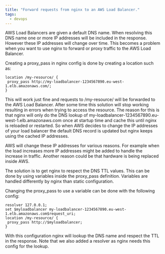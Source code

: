 ```yaml
---
title: "Forward requests from nginx to an AWS Load Balancer."
tags:
  - devops
---
```


AWS Load Balancers are given a default DNS name. 
When resolving this DNS name one or more IP addresses will be included in the response.
However these IP addresses will change over time. 
This becomes a problem when you want to use nginx to forward or proxy traffic to the AWS Load Balancer.

Creating a proxy_pass in nginx config is done by creating a location such as: 

    location /my-resource/ {
     proxy_pass http://my-loadbalancer-1234567890.eu-west-1.elb.amazonaws.com/;
    }

This will work just fine and requests to /my-resource/ will be forwarded to the AWS Load Balancer.
After some time this solution will stop working resulting in errors when trying to access the resource.
The reason for this is that nginx will only do the DNS lookup of my-loadbalancer-1234567890.eu-west-1.elb.amazonaws.com once at startup time and cache this until nginx is reloaded or restarted.
So when AWS decides to change the IP addresses of your load balancer the default DNS record is updated but nginx keeps using the cached IP addresses.

AWS will change these IP addresses for various reasons. 
For example when the load increases more IP addresses might be added to handle the increase in traffic. 
Another reason could be that hardware is being replaced inside AWS.

The solution is to get nginx to respect the DNS TTL values. 
This can be done by using variables inside the proxy_pass definition.
Variables are handled differently by nginx than static configuration.

Changing the proxy_pass to use a variable can be done with the following config: 

    resolver 127.0.0.1;
    set $myloadbalancer my-loadbalancer-1234567890.eu-west-1.elb.amazonaws.com$request_uri;
    location /my-resource/ {
     proxy_pass http://$myloadbalancer;
    }

With this configuration nginx will lookup the DNS name and respect the TTL in the response.
Note that we also added a resolver as nginx needs this config for the lookup.
